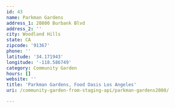 ```yaml
---
id: 43
name: Parkman Gardens
address_1: 20800 Burbank Blvd
address_2: ''
city: Woodland Hills
state: CA
zipcode: '91367'
phone: ''
latitude: '34.171943'
longitude: '-118.586749'
category: Community Garden
hours: []
website: ''
title: 'Parkman Gardens, Food Oasis Los Angeles'
uri: /community-garden-from-staging-api/parkman-gardens2080/

---
```

